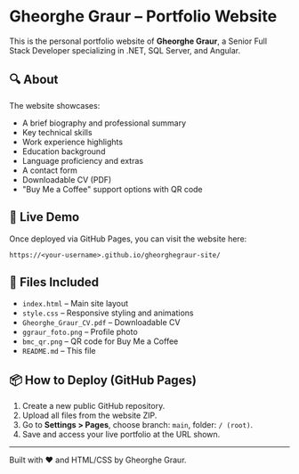 # Gheorghe Graur – Portfolio Website

This is the personal portfolio website of **Gheorghe Graur**, a Senior Full Stack Developer specializing in .NET, SQL Server, and Angular.

## 🔍 About

The website showcases:

- A brief biography and professional summary
- Key technical skills
- Work experience highlights
- Education background
- Language proficiency and extras
- A contact form
- Downloadable CV (PDF)
- "Buy Me a Coffee" support options with QR code

## 🚀 Live Demo

Once deployed via GitHub Pages, you can visit the website here:
```
https://<your-username>.github.io/gheorghegraur-site/
```

## 📁 Files Included

- `index.html` – Main site layout
- `style.css` – Responsive styling and animations
- `Gheorghe_Graur_CV.pdf` – Downloadable CV
- `ggraur_foto.png` – Profile photo
- `bmc_qr.png` – QR code for Buy Me a Coffee
- `README.md` – This file

## 📦 How to Deploy (GitHub Pages)

1. Create a new public GitHub repository.
2. Upload all files from the website ZIP.
3. Go to **Settings > Pages**, choose branch: `main`, folder: `/ (root)`.
4. Save and access your live portfolio at the URL shown.

---

Built with ❤️ and HTML/CSS by Gheorghe Graur.
